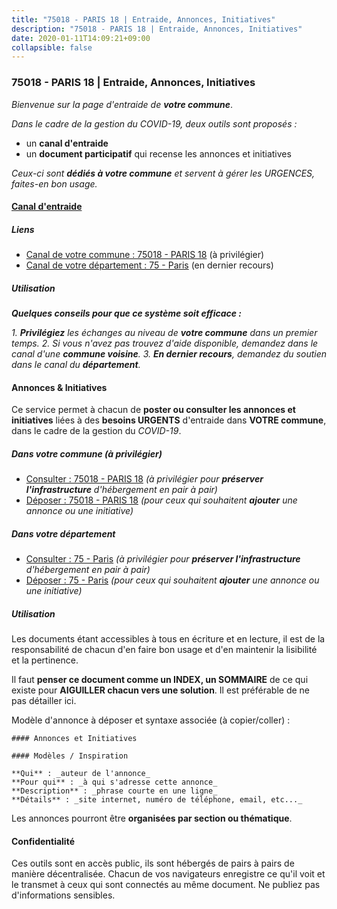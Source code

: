 ```yaml
---
title: "75018 - PARIS 18 | Entraide, Annonces, Initiatives"
description: "75018 - PARIS 18 | Entraide, Annonces, Initiatives"
date: 2020-01-11T14:09:21+09:00
collapsible: false
---
```


### 75018 - PARIS 18 | Entraide, Annonces, Initiatives

_Bienvenue sur la page d'entraide de **votre commune**_.

_Dans le cadre de la gestion du COVID-19, deux outils sont proposés :_

- un **canal d'entraide**
- un **document participatif** qui recense les annonces et initiatives

_Ceux-ci sont **dédiés à votre commune** et servent à gérer les URGENCES, faites-en bon usage._

#### [Canal d'entraide](https://entraide.stopcoronavirus.tech/#/channel/75018_paris-18)

##### Liens

- [Canal de votre commune : 75018 	- PARIS 18](https://entraide.stopcoronavirus.tech/#/channel/75018_paris-18) (à privilégier)
- [Canal de votre département : 75 	- Paris](https://entraide.stopcoronavirus.tech/#/channel/75_paris) (en dernier recours)

##### Utilisation

_**Quelques conseils pour que ce système soit efficace :**_

_1. **Privilégiez** les échanges au niveau de **votre commune** dans un premier temps._
_2. Si vous n'avez pas trouvez d'aide disponible, demandez dans le canal d'une **commune voisine**._
_3. **En dernier recours**, demandez du soutien dans le canal du **département**._

#### Annonces & Initiatives


Ce service permet à chacun de **poster ou consulter les annonces et initiatives** liées à des **besoins
URGENTS** d'entraide dans **VOTRE commune**, dans le cadre de la gestion du _COVID-19_.

##### Dans votre commune (à privilégier)

- [Consulter : 75018 	- PARIS 18](https://docs.stopcoronavirus.tech/#/r/markdown/75018_paris-18/4XTTM7Tx8bPz5ifVEenvJiYCGEiQoCYQMKLrf2GHZXuZYM4Ez) _(à privilégier pour **préserver l'infrastructure** d'hébergement en pair à pair)_
- [Déposer : 75018 	- PARIS 18](https://docs.stopcoronavirus.tech/#/w/markdown/75018_paris-18/4XTTM7Tx8bPz5ifVEenvJiYCGEiQoCYQMKLrf2GHZXuZYM4Ez-K3TgUU7NVE3pFa7zDzE7Rpr2EhZ55qmWLrmL2kKkvS5UfsakVoRXv3erBguYid8XstWoE4CXZQtauC6sRzXThtGJRvApeHVMjmgWJop2JBXa3bmhjR2HD7Y2e9jWHXBfBrHvTxwG) _(pour ceux qui souhaitent **ajouter** une annonce ou une initiative)_

##### Dans votre département

- [Consulter : 75 	- Paris](https://docs.stopcoronavirus.tech/#/r/markdown/75_paris/4XTTM9XP2sSj1wv8rdLF6QH3U5zwQSvbTL9Ym3sVVRYZ9g8sq) _(à privilégier pour **préserver l'infrastructure** d'hébergement en pair à pair)_
- [Déposer : 75 	- Paris](https://docs.stopcoronavirus.tech/#/w/markdown/75_paris/4XTTM9XP2sSj1wv8rdLF6QH3U5zwQSvbTL9Ym3sVVRYZ9g8sq-K3TgV3tmi9YfMZ3sLsmUq3i3RPw6YyZkwQpFYs5aAkuB8Sg7zRUo8gCA8ha5xEd8NRr8FMWhW8ppotFfouTg5o9tFrcjZJtfBcLGZ8FFxqpePF9xQTNEec4rhAmqCbThJtDikjNf) _(pour ceux qui souhaitent **ajouter** une annonce ou une initiative)_


##### Utilisation

Les documents étant accessibles à tous en écriture et en lecture, il est de la
responsabilité de chacun d'en faire bon usage et d'en maintenir la lisibilité
et la pertinence.

Il faut **penser ce document comme un INDEX, un SOMMAIRE** de ce qui existe
pour **AIGUILLER chacun vers une solution**. Il est préférable de ne pas détailler ici.

Modèle d'annonce à déposer et syntaxe associée (à copier/coller) :

    #### Annonces et Initiatives

    #### Modèles / Inspiration

    **Qui** : _auteur de l'annonce_
    **Pour qui** : _à qui s'adresse cette annonce_
    **Description** : _phrase courte en une ligne_
    **Détails** : _site internet, numéro de téléphone, email, etc..._


Les annonces pourront être **organisées par section ou thématique**.

#### Confidentialité

Ces outils sont en accès public, ils sont hébergés de pairs à pairs de manière décentralisée.
Chacun de vos navigateurs enregistre ce qu'il voit et le transmet à ceux qui sont connectés au même document.
Ne publiez pas d'informations sensibles.
